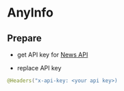 # AnyInfo
## Prepare
- get API key for [News API](https://newsapi.org/)

- replace API key
```NewsService.kt
@Headers("x-api-key: <your api key>)
```